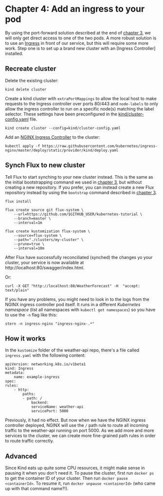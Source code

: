 # Chapter 4: Add an ingress to your pod

By using the port-forward solution described at the end of [chapter 3](./tutorial/pod.md), we will only get direct access to one of the two pods. A more robust solution is to use an [Ingress](https://kubernetes.io/docs/concepts/services-networking/ingress/) in front of our service, but this will require some more work. Step one is to set up a brand new cluster with an [Ingress Controller] installed.

## Recreate cluster

Delete the existing cluster:

    kind delete cluster

Create a kind cluster with `extraPortMappings` to allow the local host to make requests to the Ingress controller over ports 80/443 and `node-labels` to only allow the ingress controller to run on a specific node(s) matching the label selector. These settings have been preconfigured in the [kind/cluster-config.yaml](./kind/cluster-config.yaml) file.

    kind create cluster --config=kind/cluster-config.yaml

Add an [NGINX Ingress Controller](https://kubernetes.github.io/ingress-nginx/deploy/) to the cluster:

    kubectl apply -f https://raw.githubusercontent.com/kubernetes/ingress-nginx/master/deploy/static/provider/kind/deploy.yaml

## Synch Flux to new cluster

Tell Flux to start synching to your new cluster instead. This is the same as the initial bootstrapping command we used in [chapter 3](./tutorial/pod.md), but without creating a new repository. If you prefer, you can instead create a new Flux repository instead by using the `bootstrap` command described in [chapter 3](./tutorial/pod.md).

    flux install

    flux create source git flux-system \
        --url=https://github.com/$GITHUB_USER/kubernetes-tutorial \
        --branch=master \
        --interval=1m

    flux create kustomization flux-system \
        --source=flux-system \
        --path="./clusters/my-cluster" \
        --prune=true \
        --interval=10m

After Flux have successfully reconciliated (synched) the changes yo your cluster, your service is now available at http://localhost:80/swagger/index.html.

Or:

    curl -X GET "http://localhost:80/WeatherForecast" -H  "accept: text/plain"

If you have any problems, you might need to look in to the logs from the NGINX ingress controller pod itself. It runs in a different _Kubernetes namespace_ (list all namespaces with `kubectl get namespaces`) so you have to use the `-n` flag like this:

    stern -n ingress-nginx "ingress-nginx-.*"

## How it works

In the `kustomize` folder of the weather-api repo, there's a file called `ingress.yaml` with the following content:

    apiVersion: networking.k8s.io/v1beta1
    kind: Ingress
    metadata:
        name: example-ingress
    spec:
    rules:
        - http:
            paths:
            - path: /
                backend:
                serviceName: weather-api
                servicePort: 5000

Previously, it had no effect. But now when we have the NGINX ingress controller deployed, NGINX will use the `/` path rule to route all incoming traffic to the weather-api running on port 5000. As we add more and more services to the cluster, we can create more fine-grained path rules in order to route traffic correctly.

## Advanced

Since Kind eats up quite some CPU resources, it might make sense in pausing it when you don't need it. To pause the cluster, first run `docker ps` to get the container ID of your cluster. Then run `docker pause <containerId>`. To resume it, run `docker unpause <containerId>` (who came up with that command name?!).

